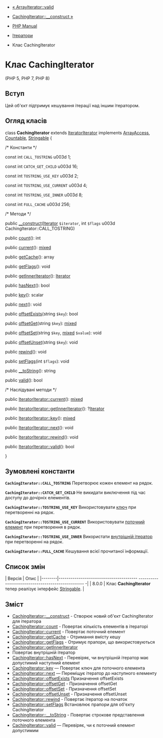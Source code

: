 - [« ArrayIterator::valid](arrayiterator.valid.md)
- [CachingIterator::\_\_construct »](cachingiterator.construct.md)

- [PHP Manual](index.md)
- [Ітератори](spl.iterators.md)
- Клас CachingIterator

# Клас CachingIterator

(PHP 5, PHP 7, PHP 8)

## Вступ

Цей об'єкт підтримує кешування ітерації над іншим ітератором.

## Огляд класів

class **CachingIterator** extends
[IteratorIterator](class.iteratoriterator.md) implements
[ArrayAccess](class.arrayaccess.md),
[Countable](class.countable.md), [Stringable](class.stringable.md) {

/\* Константи \*/

const int `CALL_TOSTRING` u003d 1;

const int `CATCH_GET_CHILD` u003d 16;

const int `TOSTRING_USE_KEY` u003d 2;

const int `TOSTRING_USE_CURRENT` u003d 4;

const int `TOSTRING_USE_INNER` u003d 8;

const int `FULL_CACHE` u003d 256;

/\* Методи \*/

public
[\_\_construct](cachingiterator.construct.md)([Iterator](class.iterator.md)
`$iterator`, int `$flags` u003d CachingIterator::CALL_TOSTRING)

public [count](cachingiterator.count.md)(): int

public [current](cachingiterator.current.md)():
[mixed](language.types.declarations.md#language.types.declarations.mixed)

public [getCache](cachingiterator.getcache.md)(): array

public [getFlags](cachingiterator.getflags.md)(): void

public [getInnerIterator](cachingiterator.getinneriterator.md)():
[Iterator](class.iterator.md)

public [hasNext](cachingiterator.hasnext.md)(): bool

public [key](cachingiterator.key.md)(): scalar

public [next](cachingiterator.next.md)(): void

public [offsetExists](cachingiterator.offsetexists.md)(string `$key`):
bool

public [offsetGet](cachingiterator.offsetget.md)(string `$key`):
[mixed](language.types.declarations.md#language.types.declarations.mixed)

public [offsetSet](cachingiterator.offsetset.md)(string `$key`,
[mixed](language.types.declarations.md#language.types.declarations.mixed)
`$value`): void

public [offsetUnset](cachingiterator.offsetunset.md)(string `$key`):
void

public [rewind](cachingiterator.rewind.md)(): void

public [setFlags](cachingiterator.setflags.md)(int `$flags`): void

public [\_\_toString](cachingiterator.tostring.md)(): string

public [valid](cachingiterator.valid.md)(): bool

/\* Наслідувані методи \*/

public [IteratorIterator::current](iteratoriterator.current.md)():
[mixed](language.types.declarations.md#language.types.declarations.mixed)

public
[IteratorIterator::getInnerIterator](iteratoriterator.getinneriterator.md)():
?[Iterator](class.iterator.md)

public [IteratorIterator::key](iteratoriterator.key.md)():
[mixed](language.types.declarations.md#language.types.declarations.mixed)

public [IteratorIterator::next](iteratoriterator.next.md)(): void

public [IteratorIterator::rewind](iteratoriterator.rewind.md)(): void

public [IteratorIterator::valid](iteratoriterator.valid.md)(): bool

}

## Зумовлені константи

**`CachingIterator::CALL_TOSTRING`**
Перетворює кожен елемент на рядок.

**`CachingIterator::CATCH_GET_CHILD`**
Не викидати виключення під час доступу до дочірніх елементів.

**`CachingIterator::TOSTRING_USE_KEY`**
Використовувати [ключ](cachingiterator.key.md) при перетворенні на
рядок.

**`CachingIterator::TOSTRING_USE_CURRENT`**
Використовувати [поточний елемент](cachingiterator.current.md) при
перетворення в рядок.

**`CachingIterator::TOSTRING_USE_INNER`**
Використати [внутрішній
ітератор](cachingiterator.getinneriterator.md) при перетворенні на
рядок.

**`CachingIterator::FULL_CACHE`**
Кешування всієї прочитаної інформації.

## Список змін

| Версія | Опис |
|--------|---------------------------------------- -------------------------------------------------- -|
| 8.0.0 | Клас **CachingIterator** тепер реалізує інтерфейс [Stringable](class.stringable.md). |

## Зміст

- [CachingIterator::\_\_construct](cachingiterator.construct.md) -
Створює новий об'єкт CachingIterator для ітератора
- [CachingIterator::count](cachingiterator.count.md) - Повертає
кількість елементів в ітераторі
- [CachingIterator::current](cachingiterator.current.md) -
Повертає поточний елемент
- [CachingIterator::getCache](cachingiterator.getcache.md) -
Отримання вмісту кешу
- [CachingIterator::getFlags](cachingiterator.getflags.md) -
Отримує прапори, що використовуються
- [CachingIterator::getInnerIterator](cachingiterator.getinneriterator.md)
- Повертає внутрішній ітератор
- [CachingIterator::hasNext](cachingiterator.hasnext.md) -
Перевіряє, чи внутрішній ітератор має допустимий наступний елемент
- [CachingIterator::key](cachingiterator.key.md) — Повертає ключ
для поточного елемента
- [CachingIterator::next](cachingiterator.next.md) — Переміщує
ітератор до наступного елементу
- [CachingIterator::offsetExists](cachingiterator.offsetexists.md)
Призначення offsetExists
- [CachingIterator::offsetGet](cachingiterator.offsetget.md) -
Призначення offsetGet
- [CachingIterator::offsetSet](cachingiterator.offsetset.md) -
Призначення offsetSet
- [CachingIterator::offsetUnset](cachingiterator.offsetunset.md) -
Призначення offsetUnset
- [CachingIterator::rewind](cachingiterator.rewind.md) - Повертає
ітератор на початок
- [CachingIterator::setFlags](cachingiterator.setflags.md)
Встановлює прапори для об'єкту CachingIterator
- [CachingIterator::\_\_toString](cachingiterator.tostring.md) -
Повертає строкове представлення поточного елемента
- [CachingIterator::valid](cachingiterator.valid.md) — Перевіряє,
чи є поточний елемент допустимим
